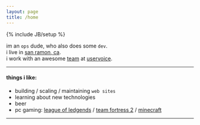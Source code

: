 ```yaml
---
layout: page
title: /home
---
```

{% include JB/setup %}

im an `ops` dude, who also does some `dev`.  
i live in [san ramon, ca](http://g.co/maps/texm3).  
i work with an awesome [team](http://uservoice.com/about/team) at [uservoice](http://uservoice.com).

------------------------
#### things i like: ####
* building / scaling / maintaining `web sites`
* learning about new technologies
* beer
* pc gaming:
  [league of ledgends](http://leagueoflegends.com) /
  [team fortress 2](http://www.teamfortress.com) /
  [minecraft](http://minecraft.net)

------------------------
